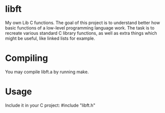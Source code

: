 # libft

My own Lib C functions. The goal of this project is to understand better how basic functions of a low-level programming language work. The task is to recreate various standard C library functions, as well as extra things which might be useful, like linked lists for example.

# Compiling

You may compile libft.a by running make.

# Usage

Include it in your C project:
#include "libft.h"
